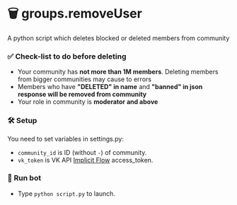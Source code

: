 # 🗑️ groups.removeUser
A python script which deletes blocked or deleted members from community

### ✅ Check-list to do before deleting
* Your community has **not more than 1M members**. Deleting members from bigger communities may cause to errors
* Members who have **"DELETED" in name** and **"banned" in json response will be removed from community**
* Your role in community is **moderator and above** 

### 🛠 Setup
You need to set variables in settings.py:
* `community_id` is ID (without `-`) of community.
* `vk_token` is VK API [Implicit Flow][0] access_token.


### 🔌 Run bot
* Type `python script.py` to launch.


[0]: https://vk.com/dev/implicit_flow_user?f=3.%20Receiving%20access_token "Implicit Flow for User Access Token"